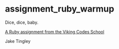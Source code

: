 assignment_ruby_warmup
======================

Dice, dice, baby.

[A Ruby assignment from the Viking Codes School](http://www.vikingcodeschool.com)

Jake Tingley